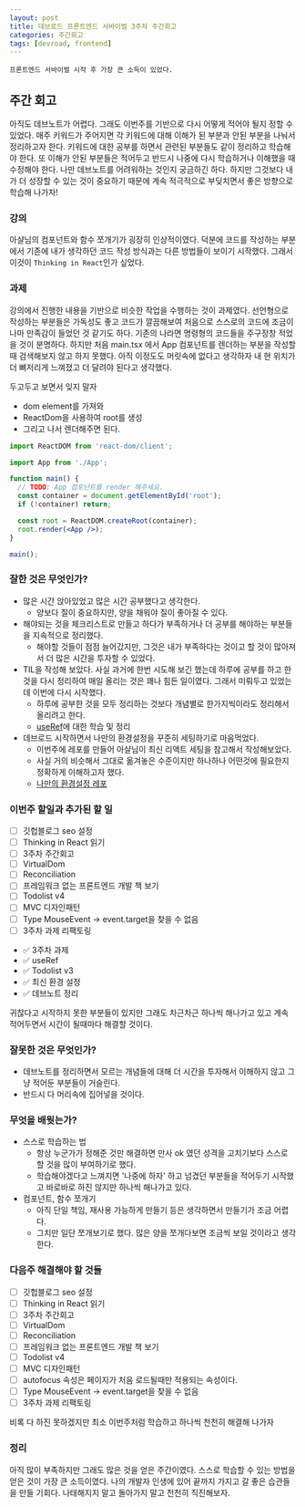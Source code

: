 ```yaml
---
layout: post
title: 데브로드 프론트엔드 서바이벌 3주차 주간회고
categories: 주간회고
tags: [devroad, frontend]
---
```


`프론트엔드 서바이벌 시작 후 가장 큰 소득이 있었다.`

## 주간 회고

아직도 데브노트가 어렵다. 그래도 이번주를 기반으로 다시 어떻게 적어야 될지 정할 수 있었다.
매주 키워드가 주어지면 각 키워드에 대해 이해가 된 부분과 안된 부분을 나눠서 정리하고자 한다.
키워드에 대한 공부를 하면서 관련된 부분들도 같이 정리하고 학습해야 한다.
또 이해가 안된 부분들은 적어두고 반드시 나중에 다시 학습하거나 이해했을 때 수정해야 한다.
나만 데브노트를 어려워하는 것인지 궁금하긴 하다.
하지만 그것보다 내가 더 성장할 수 있는 것이 중요하기 때문에 계속 적극적으로 부딪치면서 좋은 방향으로 학습해 나가자!

### 강의

아샬님의 컴포넌트와 함수 쪼개기가 굉장히 인상적이였다.
덕분에 코드를 작성하는 부분에서 기존에 내가 생각하던 코드 작성 방식과는 다른 방법들이 보이기 시작했다.
그래서 이것이 `Thinking in React`인가 싶었다.

### 과제

강의에서 진행한 내용을 기반으로 비슷한 작업을 수행하는 것이 과제였다.
선언형으로 작성하는 부분들은 가독성도 좋고 코드가 깔끔해보여 처음으로 스스로의 코드에 조금이나마 만족감이 들었던 것 같기도 하다.
기존의 나라면 명령형의 코드들을 주구장창 적었을 것이 분명하다.
하지만 처음 main.tsx 에서 App 컴포넌트를 렌더하는 부분을 작성할 때 검색해보지 않고 하지 못했다.
아직 이정도도 머릿속에 없다고 생각하자 내 현 위치가 더 뼈저리게 느껴졌고 더 달려야 된다고 생각했다.

두고두고 보면서 잊지 말자

- dom element를 가져와 
- ReactDom을 사용하여 root를 생성
- 그리고 나서 렌더해주면 된다.

```jsx
import ReactDOM from 'react-dom/client';

import App from './App';

function main() {
  // TODO: App 컴포넌트를 render 해주세요.
  const container = document.getElementById('root');
  if (!container) return;

  const root = ReactDOM.createRoot(container);
  root.render(<App />);
}

main();
```

### 잘한 것은 무엇인가?

- 많은 시간 앉아있었고 많은 시간 공부했다고 생각한다.
  - 양보다 질이 중요하지만, 양을 채워야 질이 좋아질 수 있다.
- 해야되는 것을 체크리스트로 만들고 하다가 부족하거나 더 공부를 해야하는 부분들을 지속적으로 정리했다.
  - 해야할 것들이 점점 늘어갔지만, 그것은 내가 부족하다는 것이고 할 것이 많아져서 더 많은 시간을 투자할 수 있었다.
- TIL을 작성해 보았다. 사실 과거에 한번 시도해 보긴 했는데 하루에 공부를 하고 한 것을 다시 정리하여 매일 올리는 것은 꽤나 힘든 일이였다.
그래서 미뤄두고 있었는 데 이번에 다시 시작했다.
  - 하루에 공부한 것을 모두 정리하는 것보다 개념별로 한가지씩이라도 정리해서 올리려고 한다.
  - [useRef](https://yodoree.github.io/react/2023/02/16/useRef.html)에 대한 학습 및 정리
- 데브로드 시작하면서 나만의 환경설정을 꾸준히 세팅하기로 마음먹었다.
  - 이번주에 레포를 만들어 아샬님이 최신 리액트 세팅을 참고해서 작성해보았다.
  - 사실 거의 비슷해서 그대로 옮겨놓은 수준이지만 하나하나 어떤것에 필요한지 정확하게 이해하고자 했다.
  - [나만의 환경설정 레포](https://github.com/yodoree/environment-configuration)

### 이번주 할일과 추가된 할 일

- [ ] 깃헙블로그 seo 설정
- [ ] Thinking in React 읽기
- [ ] 3주차 주간회고
- [ ] VirtualDom
- [ ] Reconciliation
- [ ] 프레임워크 없는 프론트엔드 개발 책 보기
- [ ] Todolist v4
- [ ] MVC 디자인패턴
- [ ] Type MouseEvent ->  event.target을 찾을 수 없음
- [ ] 3주차 과제 리팩토링
- ✅ 3주차 과제
- ✅ useRef
- ✅ Todolist v3
- ✅ 최신 환경 설정
- ✅ 데브노트 정리

귀찮다고 시작하지 못한 부분들이 있지만 그래도 차근차근 하나씩 해나가고 있고 계속 적어두면서 시간이 될때마다 해결할 것이다.

### 잘못한 것은 무엇인가?

- 데브노트를 정리하면서 모르는 개념들에 대해 더 시간을 투자해서 이해하지 않고 그냥 적어둔 부분들이 거슬린다.
- 반드시 다 머리속에 집어넣을 것이다.

### 무엇을 배웟는가?

- 스스로 학습하는 법
  - 항상 누군가가 정해준 것만 해결하면 만사 ok 였던 성격을 고치기보다 스스로 할 것을 많이 부여하기로 했다. 
  - 학습해야겠다고 느껴지면 '나중에 하자' 하고 넘겼던 부분들을 적어두기 시작했고 바로바로 하진 않지만 하나씩 해나가고 있다.
- 컴포넌트, 함수 쪼개기
  - 아직 단일 책임, 재사용 가능하게 만들기 등은 생각하면서 만들기가 조금 어렵다.
  - 그치만 일단 쪼개보기로 했다. 많은 양을 쪼개다보면 조금씩 보일 것이라고 생각한다.

### 다음주 해결해야 할 것들

- [ ] 깃헙블로그 seo 설정
- [ ] Thinking in React 읽기
- [ ] 3주차 주간회고
- [ ] VirtualDom
- [ ] Reconciliation
- [ ] 프레임워크 없는 프론트엔드 개발 책 보기
- [ ] Todolist v4
- [ ] MVC 디자인패턴
- [ ] autofocus 속성은 페이지가 처음 로드될때만 적용되는 속성이다.
- [ ] Type MouseEvent -> event.target을 찾을 수 없음
- [ ] 3주차 과제 리팩토링

비록 다 하진 못하겠지만 최소 이번주처럼 학습하고 하나씩 천천히 해결해 나가자

### 정리

아직 많이 부족하지만 그래도 많은 것을 얻은 주간이였다.
스스로 학습할 수 있는 방법을 얻은 것이 가장 큰 소득이였다.
나의 개발자 인생에 있어 끝까지 가지고 갈 좋은 습관들을 만들 기회다.
나태해지지 말고 돌아가지 말고 천천히 직진해보자.